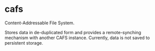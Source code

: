 cafs
====

Content-Addressable File System.

Stores data in de-duplicated form and provides a remote-synching mechanism with
another CAFS instance. Currently, data is not saved to persistent storage.

